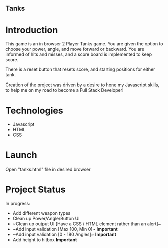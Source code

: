 ## Tanks

# Introduction
This game is an in browser 2 Player Tanks game. You are given the option to choose your power, angle, and move forward or backward. You are informed of hits and misses, and a score board is implemented to keep score.

There is a reset button that resets score, and starting positions for either tank.

Creation of the project was driven by a desire to hone my Javascript skills, to help me on my road to become a Full Stack Developer!

# Technologies

+ Javascript
+ HTML
+ CSS

# Launch

Open "tanks.html" file in desired browser


# Project Status

In progress:

+ Add different weapon types
+ Clean up Power/Angle/Button UI
+ ~Clean up output UI [Have a CSS / HTML element rather than an alert]~
+ ~Add input validation [Max 100, Min 0]~ **Important**
+ ~Add input validation [0 - 180 Angles]~ **Important**
+ Add height to hitbox **Important**


